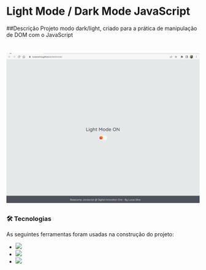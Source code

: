 # Light Mode / Dark Mode JavaScript

##Descrição
Projeto modo dark/light, criado para a prática de manipulação de DOM com o JavaScript


<h1 align="center">
  <img alt="NextLevelWeek" title="#NextLevelWeek" src="./assets/gif_darkmode.gif"/>
</h1>

### 🛠 Tecnologias

As seguintes ferramentas foram usadas na construção do projeto:
- <img src="https://img.shields.io/badge/-HTML5-orange"/>
- <img src="https://img.shields.io/badge/-CSS3-blue" />
- <img src="https://img.shields.io/badge/-JavaScript-yellow" />
